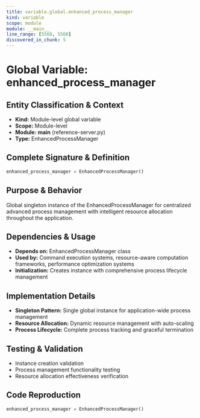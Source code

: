```yaml
---
title: variable.global.enhanced_process_manager
kind: variable
scope: module
module: __main__
line_range: [5560, 5560]
discovered_in_chunk: 5
---
```


# Global Variable: enhanced_process_manager

## Entity Classification & Context
- **Kind:** Module-level global variable
- **Scope:** Module-level
- **Module:** __main__ (reference-server.py)
- **Type:** EnhancedProcessManager

## Complete Signature & Definition
```python
enhanced_process_manager = EnhancedProcessManager()
```

## Purpose & Behavior
Global singleton instance of the EnhancedProcessManager for centralized advanced process management with intelligent resource allocation throughout the application.

## Dependencies & Usage
- **Depends on:** EnhancedProcessManager class
- **Used by:** Command execution systems, resource-aware computation frameworks, performance optimization systems
- **Initialization:** Creates instance with comprehensive process lifecycle management

## Implementation Details
- **Singleton Pattern:** Single global instance for application-wide process management
- **Resource Allocation:** Dynamic resource management with auto-scaling
- **Process Lifecycle:** Complete process tracking and graceful termination

## Testing & Validation
- Instance creation validation
- Process management functionality testing
- Resource allocation effectiveness verification

## Code Reproduction
```python
enhanced_process_manager = EnhancedProcessManager()
```
